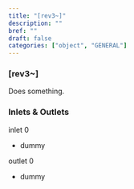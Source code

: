 ```yaml
---
title: "[rev3~]"
description: ""
bref: ""
draft: false
categories: ["object", "GENERAL"]
---
```


### [rev3~]

Does something.

### Inlets & Outlets

inlet 0

 - dummy

outlet 0

 - dummy
 
